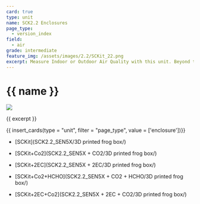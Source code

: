 ```yaml
---
card: true
type: unit
name: SCK2.2 Enclosures
page_type:
  - version_index
field:
  - air
grade: intermediate
feature_img: /assets/images/2.2/SCKit_22.png
excerpt: Measure Indoor or Outdoor Air Quality with this unit. Beyond the metrics from the kit, it can measure CO2 with a very reliable CO2 sensor!
---
```


# {{ name }}

![]({{feature_img}})

{{ excerpt }}

{{ insert_cards(type = "unit", filter = "page_type", value = ['enclosure'])}}



- [SCKit](SCK2.2_SEN5X/3D printed frog box/)

- [SCKit+Co2](SCK2.2_SEN5X + CO2/3D printed frog box/)

- [SCKit+2EC](SCK2.2_SEN5X + 2EC/3D printed frog box/)

- [SCKit+Co2+HCHO](SCK2.2_SEN5X + CO2 + HCHO/3D printed frog box/)

- [SCKit+2EC+Co2](SCK2.2_SEN5X + 2EC + CO2/3D printed frog box/)
